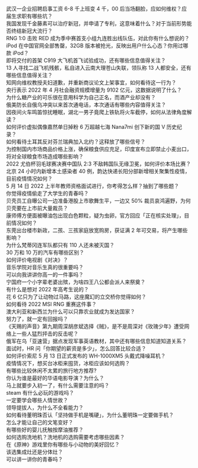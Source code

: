 武汉一企业招聘启事工资 6-8 千上班变 4 千，00 后当场翻脸，应如何维权？应届生求职有哪些坑？  
我国发现千金藤素可以治疗新冠，并申请了专利，这意味着什么？对于当前形势能否终结新冠大流行？  
RNG 1:0 击败 RED 成为季中赛首支小组九连胜出线队伍，对此你有什么想说的？  
iPod 在中国官网全部售罄，32GB 版本被抢光，反映出用户什么心态？你用过哪款 iPod？  
即将交付的首架 C919 大飞机首飞试验成功，还有哪些信息值得关注？  
13 人寻找二战飞机残骸，私自进入云南大理苍山失联，领队称 13 人都安全，还有哪些信息值得关注？  
知网向维权教授夫妇道歉，并重新商议论文上架事宜，如何看待这一行为？  
央行表示 2022 年 4 月社会融资规模增量为 9102 亿元，这数据说明了什么？  
为什么糖产业的可乐很在意用科学为自己正名，而酒产业却没有？  
俄美防长自俄乌冲突以来首次通电话，本次通话有哪些内容值得关注？  
因夜间火车鸣笛惊扰睡眠，湖北一男子竟爬上铁轨将火车截停，如何从法律角度解读？  
如何评价虚拟偶像嘉然单日掉粉 6 万超越七海 Nana7mi 创下新的国 V 历史纪录？  
如何看待土耳其反对芬兰瑞典加入北约？这释放了哪些信号？  
为控制国内市场商品价格上涨，确保粮食供应充足，印度宣布立即禁止小麦出口，将对全球粮食市场造成哪些影响？  
2022 尤伯杯羽毛球赛决赛中国队 2:3 不敌韩国队无缘卫冕，如何评价本场比赛？  
北京 24 小时内新增本土感染者 40 例，韵达快递长阳分部新增相关聚集性疫情，目前疫情情况如何？  
5 月 14 日 2022 上半年教师资格面试进行，你考得怎么样？抽到了哪些题？  
你觉得疫情偷走了大学生的青春吗？  
贝壳员工自曝公司一边准备港股上市歌舞生平，一边又 50% 裁员哀鸿遍野，为何贝壳要在上市前大量裁员？  
康师傅方便面被曝油包出现白色颗粒，疑为虫卵，官方回应「正在核实处理」，目前情况如何？  
东莞出台楼市新政，二孩、三孩家庭放宽购房，获证满 2 年可交易，将产生哪些影响？  
为什么梵蒂冈连军队都只有 110 人还未被灭国？  
30 万和 10 万的汽车有哪些区别？  
如何评价电视剧《对决》？  
音乐学院对音乐生真的很重要吗？  
可以向我讲讲你高一的一件事吗？  
宁国府一个小字辈老婆出殡，为啥四王八公都会派人来祭奠？  
有什么是想对 2022 年高考生说的？  
花 6 亿只为了让动物过马路，这座魔幻的立交桥你觉得如何？  
如何看待 2022 MSI RNG 重赛这件事？  
澳大利亚和新西兰为什么可以只靠农业就成为发达国家？  
努力了，就一定有回报吗？  
《天赐的声音》第九期周深胡彦斌选择《贼》，是不是周深对《玫瑰少年》遭受网络上一些人猛烈抨击的反击呢？  
俄军在乌「亚速营」据点发现军事英语教材，其中还有哪些信息知道知道关系？  
面试时，HR 问「你期望的薪资是多少」，怎么回答比较合适？  
如何评价索尼 5 月 13 日正式发布的 WH-1000XM5 头戴式降噪耳机？  
疫情情况下，想买台冰柜来囤货，冰柜应该如何选购？  
有哪些比较休闲不太累的旅行地方推荐?  
你认为谁是最好的华语电影导演？为什么？  
马上就要步入初一了，有什么需要注意的吗？  
steam 有什么必玩的游戏吗？  
一定要学会哪些人情世故？  
领导提拔人，为什么不全看能力？  
如何看待董明珠否认「坚持做手机是嘴硬」，为什么董明珠一定要做手机？  
怎么才能让自己的文笔变好？  
有哪些好的婴儿抚触按摩油推荐？  
如何选购洗地机？洗地机的选购需要考虑哪些因素？  
在《原神》游戏里你有哪些与小动物的美好回忆？  
该选集成灶还是分体灶？  
可以讲一讲你的青春吗？  
